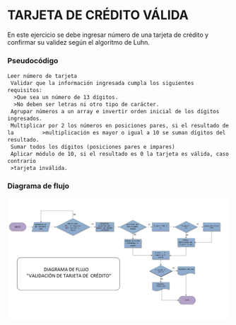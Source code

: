 # TARJETA DE CRÉDITO VÁLIDA


En este ejercicio se debe ingresar número de una tarjeta de crédito y confirmar su validez según el algoritmo de Luhn.


### Pseudocódigo
~~~
Leer número de tarjeta
 Validar que la información ingresada cumpla los siguientes requisitos:
  >Que sea un número de 13 dígitos.
  >No deben ser letras ni otro tipo de carácter.
 Agrupar números a un array e invertir orden inicial de los dígitos ingresados.    
 Multiplicar por 2 los números en posiciones pares, si el resultado de la         >multiplicación es mayor o igual a 10 se suman dígitos del resultado.
 Sumar todos los dígitos (posiciones pares e impares)
 Aplicar módulo de 10, si el resultado es 0 la tarjeta es válida, caso contrario   
 >tarjeta inválida.
~~~
### Diagrama de flujo

![Imagen de diagrama](assets/docs/diagrama.jpg)

